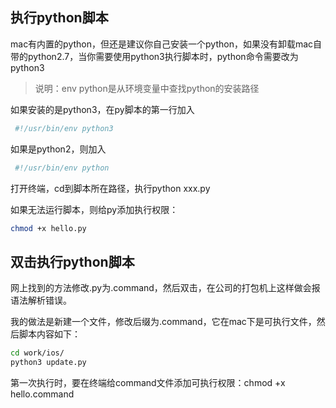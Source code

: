 ## 执行python脚本

mac有内置的python，但还是建议你自己安装一个python，如果没有卸载mac自带的python2.7，当你需要使用python3执行脚本时，python命令需要改为python3

> 说明：env python是从环境变量中查找python的安装路径

如果安装的是python3，在py脚本的第一行加入

```sh
 #!/usr/bin/env python3
```

如果是python2，则加入

```sh
 #!/usr/bin/env python
```

打开终端，cd到脚本所在路径，执行python xxx.py

如果无法运行脚本，则给py添加执行权限：

```sh
chmod +x hello.py
```



## 双击执行python脚本

网上找到的方法修改.py为.command，然后双击，在公司的打包机上这样做会报语法解析错误。

我的做法是新建一个文件，修改后缀为.command，它在mac下是可执行文件，然后脚本内容如下：

```sh
cd work/ios/
python3 update.py
```

第一次执行时，要在终端给command文件添加可执行权限：chmod +x hello.command
